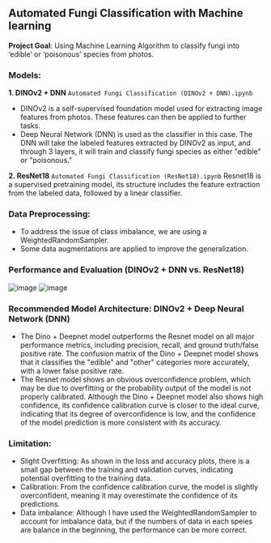 ## Automated Fungi Classification with Machine learning
**Project Goal**: Using Machine Learning Algorithm to classify fungi into ‘edible’ or ‘poisonous’ species from photos.

### Models:
**1. DINOv2 + DNN** `Automated Fungi Classification (DINOv2 + DNN).ipynb`
   - DINOv2 is a self-supervised foundation model used for extracting image features from photos. These features can then be applied to further tasks.
   - Deep Neural Network (DNN) is used as the classifier in this case. The DNN will take the labeled features extracted by DINOv2 as input, and through 3 layers, it will train and classify fungi species as either "edible" or "poisonous."

**2. ResNet18** `Automated Fungi Classification (ResNet18).ipynb`
   Resnet18 is a supervised pretraining model, its structure includes the feature extraction from the labeled data, followed by a linear classifier. 

### Data Preprocessing:
- To address the issue of class imbalance, we are using a WeightedRandomSampler.
- Some data augmentations are applied to improve the generalization.

### Performance and Evaluation (DINOv2 + DNN vs. ResNet18)
![image](https://github.com/user-attachments/assets/ead573d4-abea-46f1-94df-44d2aeb4a73c)
![image](https://github.com/user-attachments/assets/5acc1616-62ce-495e-a165-088b1da052b7)

### Recommended Model Architecture: DINOv2 + Deep Neural Network (DNN)
- The Dino + Deepnet model outperforms the Resnet model on all major performance metrics, including precision, recall, and ground truth/false positive rate. 
The confusion matrix of the Dino + Deepnet model shows that it classifies the "edible" and "other" categories more accurately, with a lower false positive rate. 
- The Resnet model shows an obvious overconfidence problem, which may be due to overfitting or the probability output of the model is not properly calibrated. Although the Dino + Deepnet model also shows high confidence, its confidence calibration curve is closer to the ideal curve, indicating that its degree of overconfidence is low, and the confidence of the model prediction is more consistent with its accuracy.

### Limitation:
- Slight Overfitting: As shown in the loss and accuracy plots, there is a small gap between the training and validation curves, indicating potential overfitting to the training data.
- Calibration: From the confidence calibration curve, the model is slightly overconfident, meaning it may overestimate the confidence of its predictions.
- Data imbalance: Although I have used the WeightedRandomSampler to account for imbalance data, but if the numbers of data in each speies are balance in the beginning, the performance can be more correct.

